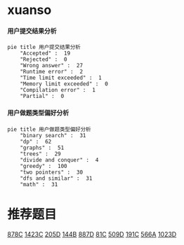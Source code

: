 # xuanso

<!-- tabs:start -->



#### **用户提交结果分析**

```mermaid
pie title 用户提交结果分析
    "Accepted" :  19
    "Rejected" :  0
    "Wrong answer" :  27
    "Runtime error" :  2
    "Time limit exceeded" :  1
    "Memory limit exceeded" :  0
    "Compilation error" :  1
    "Partial" :  0
```

#### **用户做题类型偏好分析**

```mermaid
pie title 用户做题类型偏好分析
    "binary search" :  31
    "dp" :  62
    "graphs" :  51
    "trees" :  29
    "divide and conquer" :  4
    "greedy" :  100
    "two pointers" :  30
    "dfs and similar" :  31
    "math" :  31
```



<!-- tabs:end -->
# 推荐题目
[878C](https://codeforces.com/contest/878/problem/C)
[1423C](https://codeforces.com/contest/1423/problem/C)
[205D](https://codeforces.com/contest/205/problem/D)
[144B](https://codeforces.com/contest/144/problem/B)
[887D](https://codeforces.com/contest/887/problem/D)
[81C](https://codeforces.com/contest/81/problem/C)
[509D](https://codeforces.com/contest/509/problem/D)
[191C](https://codeforces.com/contest/191/problem/C)
[566A](https://codeforces.com/contest/566/problem/A)
[1023D](https://codeforces.com/contest/1023/problem/D)
